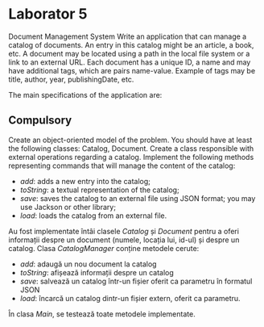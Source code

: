 # Laborator 5

Document Management System
Write an application that can manage a catalog of documents. An entry in this catalog might be an article, a book, etc.
A document may be located using a path in the local file system or a link to an external URL. Each document has a unique ID, a name and may have additional tags, which are pairs name-value. Example of tags may be title, author, year, publishingDate, etc.

The main specifications of the application are:

## Compulsory

Create an object-oriented model of the problem. You should have at least the following classes: Catalog, Document. Create a class responsible with external operations regarding a catalog.
Implement the following methods representing commands that will manage the content of the catalog:

- *add*: adds a new entry into the catalog;
- *toString*: a textual representation of the catalog;
- *save*: saves the catalog to an external file using JSON format; you may use Jackson or other library;
- *load*: loads the catalog from an external file.

Au fost implementate întâi clasele *Catalog* și *Document* pentru a oferi informații despre un document (numele, locația lui, id-ul) și despre un catalog. Clasa *CatalogManager* conține metodele cerute:

- *add*: adaugă un nou document la catalog
- *toString*: afișează informații despre un catalog
- *save*: salvează un catalog într-un fișier oferit ca parametru în formatul JSON
- *load*: încarcă un catalog dintr-un fișier extern, oferit ca parametru.

În clasa *Main*, se testează toate metodele implementate.
